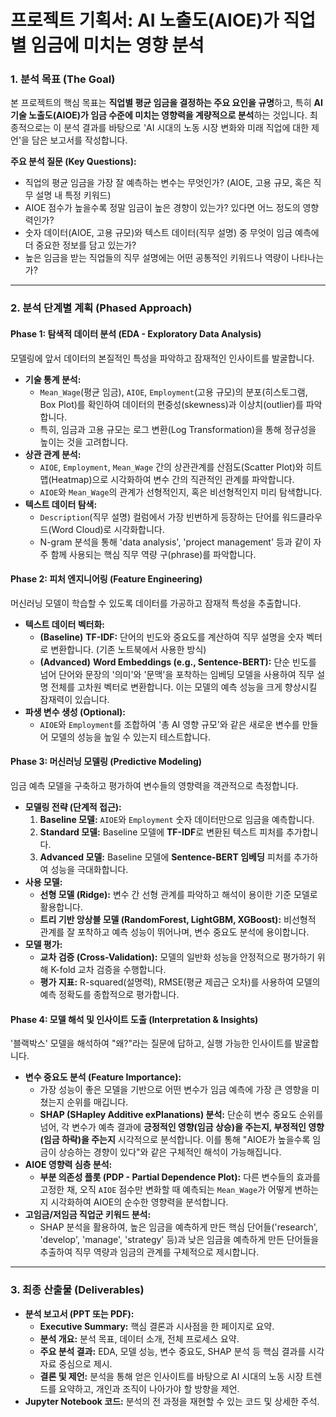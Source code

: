 # 프로젝트 기획서: AI 노출도(AIOE)가 직업별 임금에 미치는 영향 분석

### 1. 분석 목표 (The Goal)

본 프로젝트의 핵심 목표는 **직업별 평균 임금을 결정하는 주요 요인을 규명**하고, 특히 **AI 기술 노출도(AIOE)가 임금 수준에 미치는 영향력을 계량적으로 분석**하는 것입니다. 최종적으로는 이 분석 결과를 바탕으로 'AI 시대의 노동 시장 변화와 미래 직업에 대한 제언'을 담은 보고서를 작성합니다.

**주요 분석 질문 (Key Questions):**
- 직업의 평균 임금을 가장 잘 예측하는 변수는 무엇인가? (AIOE, 고용 규모, 혹은 직무 설명 내 특정 키워드)
- AIOE 점수가 높을수록 정말 임금이 높은 경향이 있는가? 있다면 어느 정도의 영향력인가?
- 숫자 데이터(AIOE, 고용 규모)와 텍스트 데이터(직무 설명) 중 무엇이 임금 예측에 더 중요한 정보를 담고 있는가?
- 높은 임금을 받는 직업들의 직무 설명에는 어떤 공통적인 키워드나 역량이 나타나는가?

---

### 2. 분석 단계별 계획 (Phased Approach)

#### Phase 1: 탐색적 데이터 분석 (EDA - Exploratory Data Analysis)

모델링에 앞서 데이터의 본질적인 특성을 파악하고 잠재적인 인사이트를 발굴합니다.

- **기술 통계 분석:**
    - `Mean_Wage`(평균 임금), `AIOE`, `Employment`(고용 규모)의 분포(히스토그램, Box Plot)를 확인하여 데이터의 편중성(skewness)과 이상치(outlier)를 파악합니다.
    - 특히, 임금과 고용 규모는 로그 변환(Log Transformation)을 통해 정규성을 높이는 것을 고려합니다.
- **상관 관계 분석:**
    - `AIOE`, `Employment`, `Mean_Wage` 간의 상관관계를 산점도(Scatter Plot)와 히트맵(Heatmap)으로 시각화하여 변수 간의 직관적인 관계를 파악합니다.
    - `AIOE`와 `Mean_Wage`의 관계가 선형적인지, 혹은 비선형적인지 미리 탐색합니다.
- **텍스트 데이터 탐색:**
    - `Description`(직무 설명) 컬럼에서 가장 빈번하게 등장하는 단어를 워드클라우드(Word Cloud)로 시각화합니다.
    - N-gram 분석을 통해 'data analysis', 'project management' 등과 같이 자주 함께 사용되는 핵심 직무 역량 구(phrase)를 파악합니다.

#### Phase 2: 피처 엔지니어링 (Feature Engineering)

머신러닝 모델이 학습할 수 있도록 데이터를 가공하고 잠재적 특성을 추출합니다.

- **텍스트 데이터 벡터화:**
    - **(Baseline)** **TF-IDF:** 단어의 빈도와 중요도를 계산하여 직무 설명을 숫자 벡터로 변환합니다. (기존 노트북에서 사용한 방식)
    - **(Advanced)** **Word Embeddings (e.g., Sentence-BERT):** 단순 빈도를 넘어 단어와 문장의 '의미'와 '문맥'을 포착하는 임베딩 모델을 사용하여 직무 설명 전체를 고차원 벡터로 변환합니다. 이는 모델의 예측 성능을 크게 향상시킬 잠재력이 있습니다.
- **파생 변수 생성 (Optional):**
    - `AIOE`와 `Employment`를 조합하여 '총 AI 영향 규모'와 같은 새로운 변수를 만들어 모델의 성능을 높일 수 있는지 테스트합니다.

#### Phase 3: 머신러닝 모델링 (Predictive Modeling)

임금 예측 모델을 구축하고 평가하여 변수들의 영향력을 객관적으로 측정합니다.

- **모델링 전략 (단계적 접근):**
    1.  **Baseline 모델:** `AIOE`와 `Employment` 숫자 데이터만으로 임금을 예측합니다.
    2.  **Standard 모델:** Baseline 모델에 **TF-IDF**로 변환된 텍스트 피처를 추가합니다.
    3.  **Advanced 모델:** Baseline 모델에 **Sentence-BERT 임베딩** 피처를 추가하여 성능을 극대화합니다.
- **사용 모델:**
    - **선형 모델 (Ridge):** 변수 간 선형 관계를 파악하고 해석이 용이한 기준 모델로 활용합니다.
    - **트리 기반 앙상블 모델 (RandomForest, LightGBM, XGBoost):** 비선형적 관계를 잘 포착하고 예측 성능이 뛰어나며, 변수 중요도 분석에 용이합니다.
- **모델 평가:**
    - **교차 검증 (Cross-Validation):** 모델의 일반화 성능을 안정적으로 평가하기 위해 K-fold 교차 검증을 수행합니다.
    - **평가 지표:** R-squared(설명력), RMSE(평균 제곱근 오차)를 사용하여 모델의 예측 정확도를 종합적으로 평가합니다.

#### Phase 4: 모델 해석 및 인사이트 도출 (Interpretation & Insights)

'블랙박스' 모델을 해석하여 "왜?"라는 질문에 답하고, 실행 가능한 인사이트를 발굴합니다.

- **변수 중요도 분석 (Feature Importance):**
    - 가장 성능이 좋은 모델을 기반으로 어떤 변수가 임금 예측에 가장 큰 영향을 미쳤는지 순위를 매깁니다.
    - **SHAP (SHapley Additive exPlanations) 분석:** 단순히 변수 중요도 순위를 넘어, 각 변수가 예측 결과에 **긍정적인 영향(임금 상승)을 주는지, 부정적인 영향(임금 하락)을 주는지** 시각적으로 분석합니다. 이를 통해 "AIOE가 높을수록 임금이 상승하는 경향이 있다"와 같은 구체적인 해석이 가능해집니다.
- **AIOE 영향력 심층 분석:**
    - **부분 의존성 플롯 (PDP - Partial Dependence Plot):** 다른 변수들의 효과를 고정한 채, 오직 `AIOE` 점수만 변화할 때 예측되는 `Mean_Wage`가 어떻게 변하는지 시각화하여 AIOE의 순수한 영향력을 분석합니다.
- **고임금/저임금 직업군 키워드 분석:**
    - SHAP 분석을 활용하여, 높은 임금을 예측하게 만든 핵심 단어들('research', 'develop', 'manage', 'strategy' 등)과 낮은 임금을 예측하게 만든 단어들을 추출하여 직무 역량과 임금의 관계를 구체적으로 제시합니다.

---

### 3. 최종 산출물 (Deliverables)

- **분석 보고서 (PPT 또는 PDF):**
    - **Executive Summary:** 핵심 결론과 시사점을 한 페이지로 요약.
    - **분석 개요:** 분석 목표, 데이터 소개, 전체 프로세스 요약.
    - **주요 분석 결과:** EDA, 모델 성능, 변수 중요도, SHAP 분석 등 핵심 결과를 시각 자료 중심으로 제시.
    - **결론 및 제언:** 분석을 통해 얻은 인사이트를 바탕으로 AI 시대의 노동 시장 트렌드를 요약하고, 개인과 조직이 나아가야 할 방향을 제언.
- **Jupyter Notebook 코드:** 분석의 전 과정을 재현할 수 있는 코드 및 상세한 주석.
